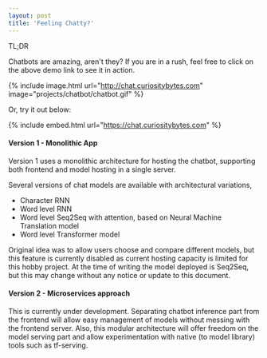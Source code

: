 ```yaml
---
layout: post
title: 'Feeling Chatty?'
---
```


TL;DR

Chatbots are amazing, aren't they? If you are in a rush, feel free to click on the above demo link to see it in action.

{% include image.html url="http://chat.curiositybytes.com" image="projects/chatbot/chatbot.gif" %}

Or, try it out below:

{% include embed.html url="https://chat.curiositybytes.com"  %}


#### Version 1 - Monolithic App

Version 1 uses a monolithic architecture for hosting the chatbot, supporting
both frontend and model hosting in a single server.

Several versions of chat models are available with  architectural variations,
- Character RNN
- Word level RNN
- Word level Seq2Seq with attention, based on Neural Machine Translation model
- Word level Transformer model

Original idea was to allow users choose and compare different models, but
this feature is currently disabled as current hosting capacity is limited
for this hobby project. At the time of writing the model deployed is Seq2Seq,
but this may change without any notice or update to this document.


#### Version 2 - Microservices approach

This is currently under development. Separating chatbot inference part
from the frontend will allow easy management of models without
messing with the frontend server. Also, this modular architecture will offer freedom on the model
serving part and allow experimentation with native (to model library) tools such as
tf-serving.

<!-- {% include image.html url="http://www.gratisography.com" image="projects/chatbot/wall.jpg" %} -->

